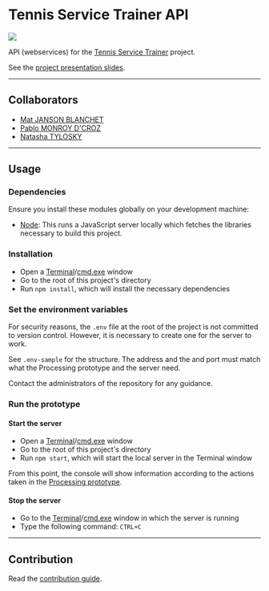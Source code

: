 # Tennis Service Trainer API

![](https://img.shields.io/badge/Academic%20Project%20%E2%80%94%20Advanced%20Interface%20Design-In%20Progress-green.svg)

API (webservices) for the [Tennis Service Trainer](https://github.com/jansensan/tennis-service-trainer) project.

See the [project presentation slides](https://academia.jansensan.net/30853/tennis-service-trainer-wristband-presentation/).

---


## Collaborators

- [Mat JANSON BLANCHET](https://jansensan.net)
- [Pablo MONROY D'CROZ](https://www.linkedin.com/in/pamonroy/)
- [Natasha TYLOSKY](https://www.natashatylosky.com/)

---


## Usage

### Dependencies

Ensure you install these modules globally on your development machine:

- [Node](https://nodejs.org/): This runs a JavaScript server locally which fetches the libraries necessary to build this project.

### Installation

- Open a [Terminal](https://en.wikipedia.org/wiki/Terminal_(macOS))/[cmd.exe](https://en.wikipedia.org/wiki/Cmd.exe) window
- Go to the root of this project's directory
- Run `npm install`, which will install the necessary dependencies

### Set the environment variables

For security reasons, the `.env` file at the root of the project is not committed to version control. However, it is necessary to create one for the server to work.

See `.env-sample` for the structure. The address and the and port must match what the Processing prototype and the server need.

Contact the administrators of the repository for any guidance.

### Run the prototype

#### Start the server

- Open a [Terminal](https://en.wikipedia.org/wiki/Terminal_(macOS))/[cmd.exe](https://en.wikipedia.org/wiki/Cmd.exe) window
- Go to the root of this project's directory
- Run `npm start`, which will start the local server in the Terminal window

From this point, the console will show information according to the actions taken in the [Processing prototype](https://github.com/jansensan/tennis-service-trainer).

#### Stop the server

- Go to the [Terminal](https://en.wikipedia.org/wiki/Terminal_(macOS))/[cmd.exe](https://en.wikipedia.org/wiki/Cmd.exe) window in which the server is running
- Type the following command: `CTRL+C`

---


## Contribution

Read the [contribution guide](./contribution.md).